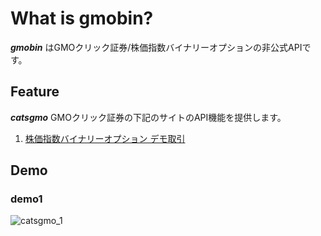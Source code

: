 # What is gmobin?

***gmobin*** はGMOクリック証券/株価指数バイナリーオプションの非公式APIです。

## Feature
***catsgmo***  GMOクリック証券の下記のサイトのAPI機能を提供します。

1. [株価指数バイナリーオプション デモ取引](https://www.click-sec.com/corp/guide/ixop/demo/)

## Demo
### demo1
![catsgmo_1](https://user-images.githubusercontent.com/46471006/71720241-55d74500-2e64-11ea-9d0d-43eb7b14a430.gif)
